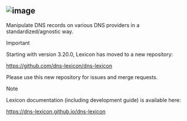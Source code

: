 ![image](https://raw.githubusercontent.com/dns-lexicon/dns-lexicon/main/docs/images/logo_named.svg)
---
Manipulate DNS records on various DNS providers in a standardized/agnostic way.

> [!IMPORTANT]  
> Starting with version 3.20.0, Lexicon has moved to a new repository:
> 
> https://github.com/dns-lexicon/dns-lexicon
> 
> Please use this new repository for issues and merge requests.

> [!NOTE]  
> Lexicon documentation (including development guide) is available here:
>
> https://dns-lexicon.github.io/dns-lexicon
